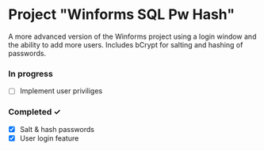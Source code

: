 # Project "Winforms SQL Pw Hash"

A more advanced version of the Winforms project using a login window and the ability to add more users. Includes bCrypt for salting and hashing of passwords.

### In progress

- [ ] Implement user priviliges

### Completed ✓

- [x] Salt & hash passwords
- [x] User login feature

